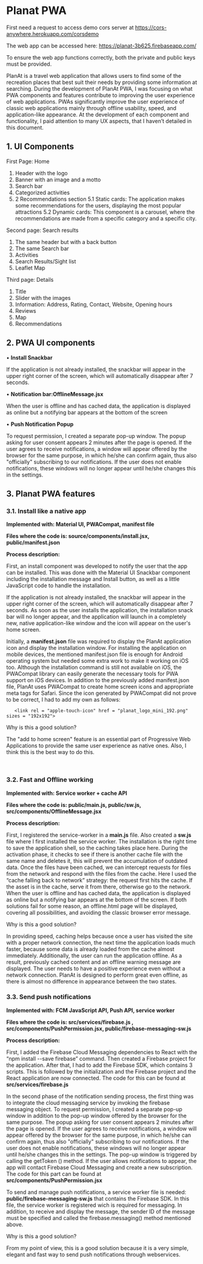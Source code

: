 # Planat PWA
First need a request to access demo cors server at https://cors-anywhere.herokuapp.com/corsdemo

The web app can be accessed here: https://planat-3b625.firebaseapp.com/

To ensure the web app functions correctly, both the private and public keys must be provided.

PlanAt is a travel web application that allows users to find some of the recreation places that best suit their needs by providing some information at searching. 
During the development of PlanAt PWA, I was focusing on what PWA components and features contribute to improving the user experience of web applications. PWAs significantly improve the user experience of classic web applications mainly through offline usability, speed, and application-like appearance. At the development of each component and functionality, I paid attention to many UX aspects, that I haven’t detailed in this document. 

## 1.	UI Components

First Page: Home
  1. Header with the logo
  2. Banner with an image and a motto
  3. Search bar
  4. Categorized activities
  5. 2 Recommendations section
  5.1 Static cards: The application makes some recommendations for the users, displaying the most popular attractions
  5.2 Dynamic cards: This component is a carousel, where the recommendations are made from a specific category and a specific city.
    
Second page: Search results
  1. The same header but with a back button
  2. The same Search bar
  3. Activities 
  4. Search Results/Sight list
  5. Leaflet Map
    
Third page: Details
  1. Title
  2. Slider with the images
  3. Information: Address, Rating, Contact, Website, Opening hours
  4. Reviews
  5. Map
  6. Recommendations

## 2.	PWA UI components

   •	**Install Snackbar**
      
   If the application is not already installed, the snackbar will appear in the upper right corner of the screen, which will automatically disappear after 7 seconds.

   •	**Notification bar:OfflineMessage.jsx**
   
   When the user is offline and has cached data, the application is displayed as online but a notifying bar appears at the bottom of the screen

  •  **Push Notification Popup**
      
   To request permission, I created a separate pop-up window. The popup asking for user consent appears 2 minutes after the page is opened. If the user agrees to         receive notifications, a window will appear offered by the browser for the same purpose, in which he/she can confirm again, thus also "officially" subscribing to       our notifications. If the user does not enable notifications, these windows will no longer appear until he/she changes this in the settings.

## 3.	Planat PWA features


### 3.1.	Install like a native app
   
   __Implemented with: Material UI, PWACompat, manifest file__
   
   __Files where the code is: source/components/install.jsx, public/manifest.json__
   
   __Process description:__
   
   First, an install component was developed to notify the user that the app can be installed. This was done with the Material UI Snackbar component including the         installation message and Install button, as well as a little JavaScript code to handle the installation.
    
   If the application is not already installed, the snackbar will appear in the upper right corner of the screen, which will automatically disappear after 7 seconds.     As soon as the user installs the application, the installation snack bar will no longer appear, and the application will launch in a completely new, native             application-like window and the icon will appear on the user's home screen.
    
   Initially, a __manifest.json__ file was required to display the PlanAt application icon and display the installation window. For installing the application on         mobile devices, the mentioned manifest.json file is enough for Android operating system but needed some extra work to make it working on iOS too. Although the         installation command is still not available on iOS, the PWACompat library can easily generate the necessary tools for PWA support on iOS devices. In addition to       the previously added manifest.json file, PlanAt uses PWACompat to create home screen icons and appropriate meta tags for Safari. Since the icon generated by           PWACompat did not prove to be correct, I had to add my own as follows:
    
       <link rel = "apple-touch-icon" href = "planat_logo_mini_192.png" sizes = "192x192">
    
  Why is this a good solution?
  
  The "add to home screen" feature is an essential part of Progressive Web Applications to provide the same user experience as native ones. Also, I think this is the     best way to do this.


 
  ### 3.2. Fast and Offline working
  
  __Implemented with: Service worker + cache API__
  
  __Files where the code is: public/main.js, public/sw.js, src/components/OfflineMessage.jsx__
  
  __Process description:__
  
   First, I registered the service-worker in a __main.js__ file. Also created a __sw.js__ file where I first installed the service worker. The installation is the       right time to save the application shell, so the caching takes place here. During the activation phase, it checks to see if there is another cache file with the       same name and deletes it, this will prevent the accumulation of outdated data. Once the files have been cached, we can intercept requests for files from the           network and respond with the files from the cache. Here I used the “cache falling back to network” strategy: the request first hits the cache. If the asset is in       the cache, serve it from there, otherwise go to the network. When the user is offline and has cached data, the application is displayed as online but a notifying       bar appears at the bottom of the screen. If both solutions fail for some reason, an offline.html page will be displayed, covering all possibilities, and avoiding       the classic browser error message.
    
 Why is this a good solution?
 
In providing speed, caching helps because once a user has visited the site with a proper network connection, the next time the application loads much faster,        because some data is already loaded from the cache almost immediately. Additionally, the user can run the application offline. As a result, previously cached          content and an offline warning message are displayed. The user needs to have a positive experience even without a network connection. PlanAt is designed to perform      great even offline, as there is almost no difference in appearance between the two states.



  ### 3.3. Send push notifications

  __Implemented with: FCM JavaScript API, Push API, service worker__
  
  __Files where the code is: src/services/firebase.js , src/components/PushPermission.jsx, public/firebase-messaging-sw.js__
  
  __Process description:__
  
   First, I added the Firebase Cloud Messaging dependencies to React with the “npm install --save firebase” command. Then created a Firebase project for the               application. After that, I had to add the Firebase SDK, which contains 3 scripts. This is followed by the initialization and the Firebase project and the React         application are now connected. The code for this can be found at __src/services/firebase.js__

   In the second phase of the notification sending process, the first thing was to integrate the cloud messaging service by invoking the firebase messaging object. To     request permission, I created a separate pop-up window in addition to the pop-up window offered by the browser for the same purpose. The popup asking for user         consent appears 2 minutes after the page is opened. If the user agrees to receive notifications, a window will appear offered by the browser for the same purpose,     in which he/she can confirm again, thus also "officially" subscribing to our notifications. If the user does not enable notifications, these windows will no longer     appear until he/she changes this in the settings. The pop-up window is triggered by calling the getToken () method. If the user allows notifications to appear,         the app will contact Firebase Cloud Messaging and create a new subscription. The code for this part can be found at __src/components/PushPermission.jsx__

   To send and manage push notifications, a service worker file is needed: __public/firebase-messaging-sw.js__ that contains the Firebase SDK. In this file, the           service worker is registered wich is required for messaging. In addition, to receive and display the message, the sender ID of the message must be specified and       called the firebase.messaging() method mentioned above.

Why is this a good solution?

From my point of view, this is a good solution because it is a very simple, elegant and fast way to send push notifications through webservices.

